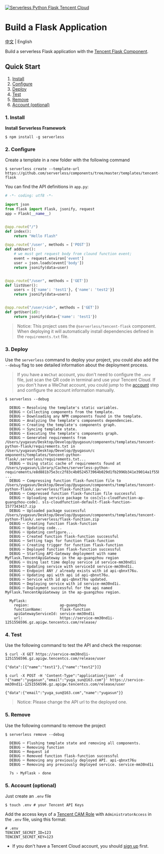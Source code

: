 <!--
title: Deploy Serverless Python Flask Application
description: "Deploy Serverless python Flask application with Tencent Flask component"
date: 2019-12-26
thumbnail: 'https://img.serverlesscloud.cn/20191226/1577347052683-flask_%E9%95%BF.png'
categories:
  - toturial
authors:
  - yugasun
authorslink:
  - https://github.com/yugasun
translators:
  - None
translatorslink:
  - None
-->

[![Serverless Python Flask Tencent Cloud](https://img.serverlesscloud.cn/20191226/1577347052683-flask_%E9%95%BF.png)](http://serverless.com)

# Build a Flask Application

[中文](./README.md) | English

Build a serverless Flask application with the [Tencent Flask Component](https://github.com/serverless-components/tencent-flask).

## Quick Start

1. [Install](#1-install)
2. [Configure](#2-configure)
3. [Deploy](#3-deploy)
4. [Test](#4-test)
5. [Remove](#5-remove)
6. [Account (optional)](#6-account-optional)

### 1. Install

**Install Serverless Framework**

```shell
$ npm install -g serverless
```

### 2. Configure

Create a template in a new folder with the following command

```shell
$ serverless create --template-url https://github.com/serverless/components/tree/master/templates/tencent-flask
```

You can find the API definitions in `app.py`:

```python
# -*- coding: utf8 -*-

import json
from flask import Flask, jsonify, request
app = Flask(__name__)


@app.route("/")
def index():
    return "Hello Flash"

@app.route('/user', methods = ['POST'])
def addUser():
    # we must get request body from clound function event;
    event = request.environ['event']
    user = json.loads(event['body'])
    return jsonify(data=user)


@app.route("/user", methods = ['GET'])
def listUser():
    users = [{'name': 'test1'}, {'name': 'test2'}]
    return jsonify(data=users)


@app.route("/user/<id>", methods = ['GET'])
def getUser(id):
    return jsonify(data={'name': 'test1'})
```

> Notice: This project uses the `@serverless/tencent-flask` component. When deploying it will automatically install dependencies defined in the `requirements.txt` file.

### 3. Deploy

Use the `serverless` command to deploy your project, you could also add the `--debug` flag to see detailed information about the deployment process.

> If you have a `WeChat` account, you don't need to configure the `.env` file, just scan the QR code in terminal and use your Tencent Cloud. If you don't have a WeChat account, you could jump to the [account](#6-account-optional) step and configure the account information manually.

```shell
$ serverless --debug

  DEBUG ─ Resolving the template's static variables.
  DEBUG ─ Collecting components from the template.
  DEBUG ─ Downloading any NPM components found in the template.
  DEBUG ─ Analyzing the template's components dependencies.
  DEBUG ─ Creating the template's components graph.
  DEBUG ─ Syncing template state.
  DEBUG ─ Executing the template's components graph.
  DEBUG ─ Generated requirements from /Users/yugasun/Desktop/Develop/@yugasun/components/templates/tencent-python-flask/requirements.txt in /Users/yugasun/Desktop/Develop/@yugasun/c
omponents/templates/tencent-python-flask/.serverless/requirements.txt...
  DEBUG ─ Using static cache of requirements found at /Users/yugasun/Library/Caches/serverless-python-requirements/e8d881b75e3cc2f83c4b0524573964b029d1fb2996b341e39014a1f55bf8dd7e_slspyc ...
  DEBUG ─ Compressing function flask-function file to /Users/yugasun/Desktop/Develop/@yugasun/components/templates/tencent-python-flask/.serverless/flask-function.zip.
  DEBUG ─ Compressed function flask-function file successful
  DEBUG ─ Uploading service package to cos[sls-cloudfunction-ap-guangzhou-code]. sls-cloudfunction-default-flask-function-1577343417.zip
  DEBUG ─ Uploaded package successful /Users/yugasun/Desktop/Develop/@yugasun/components/templates/tencent-python-flask/.serverless/flask-function.zip
  DEBUG ─ Creating function flask-function
  DEBUG ─ Updating code...
  DEBUG ─ Updating configure...
  DEBUG ─ Created function flask-function successful
  DEBUG ─ Setting tags for function flask-function
  DEBUG ─ Creating trigger for function flask-function
  DEBUG ─ Deployed function flask-function successful
  DEBUG ─ Starting API-Gateway deployment with name MyFlask.TencentApiGateway in the ap-guangzhou region
  DEBUG ─ Using last time deploy service id service-mm30nd1i
  DEBUG ─ Updating service with serviceId service-mm30nd1i.
  DEBUG ─ Endpoint ANY / already exists with id api-qbnxt76u.
  DEBUG ─ Updating api with api id api-qbnxt76u.
  DEBUG ─ Service with id api-qbnxt76u updated.
  DEBUG ─ Deploying service with id service-mm30nd1i.
  DEBUG ─ Deployment successful for the api named MyFlask.TencentApiGateway in the ap-guangzhou region.

  MyFlask:
    region:              ap-guangzhou
    functionName:        flask-function
    apiGatewayServiceId: service-mm30nd1i
    url:                 https://service-mm30nd1i-1251556596.gz.apigw.tencentcs.com/release/
```

### 4. Test

Use the following command to test the API and check the response:

```shell
$ curl -X GET https://service-mm30nd1i-1251556596.gz.apigw.tencentcs.com/release/user

{"data":[{"name":"test1"},{"name":"test2"}]}
```

```shell
$ curl -X POST -H 'Content-Type":"application/json' -d '{"name":"yugasun","email":"yuga_sun@163.com"}' https://service-mm30nd1i-1251556596.gz.apigw.tencentcs.com/release/user

{"data":{"email":"yuga_sun@163.com","name":"yugasun"}}
```

> Notice: Please change the API url to the deployed one.

### 5. Remove

Use the following command to remove the project

```shell
$ serverless remove --debug

  DEBUG ─ Flushing template state and removing all components.
  DEBUG ─ Removing function
  DEBUG ─ Request id
  DEBUG ─ Removed function flask-function successful
  DEBUG ─ Removing any previously deployed API. api-qbnxt76u
  DEBUG ─ Removing any previously deployed service. service-mm30nd1i

  7s › MyFlask › done
```

### 5. Account (optional)

Just create an `.env` file

```shell
$ touch .env # your Tencent API Keys
```

Add the access keys of a [Tencent CAM Role](https://shell.cloud.tencent.com/cam/capi) with `AdministratorAccess` in the `.env` file, using this format:

```
# .env
TENCENT_SECRET_ID=123
TENCENT_SECRET_KEY=123
```

- If you don't have a Tencent Cloud account, you should [sign up](https://intl.cloud.tencent.com/register) first.
